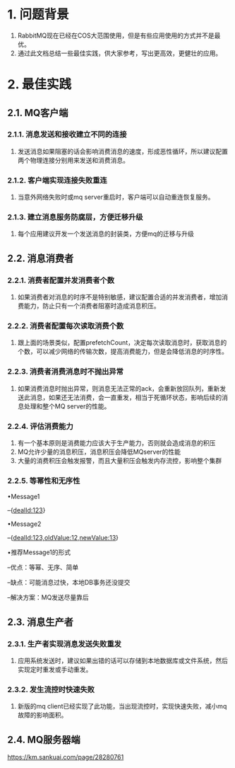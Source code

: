 # 1. 问题背景

1. RabbitMQ现在已经在COS大范围使用，但是有些应用使用的方式并不是最优。
2. 通过此文档总结一些最佳实践，供大家参考，写出更高效，更健壮的应用。

# 2. 最佳实践

## 2.1. MQ客户端

### 2.1.1. 消息发送和接收建立不同的连接

1. 发送消息如果阻塞的话会影响消费消息的速度，形成恶性循环，所以建议配置两个物理连接分别用来发送和消费消息。

### 2.1.2. 客户端实现连接失败重连

1. 当意外网络失败时或mq server重启时，客户端可以自动重连恢复服务。

### 2.1.3. 建立消息服务防腐层，方便迁移升级

1. 每个应用建议开发一个发送消息的封装类，方便mq的迁移与升级

 

## 2.2. 消息消费者

### 2.2.1. 消费者配置并发消费者个数

1. 如果消费者对消息的时序不是特别敏感，建议配置合适的并发消费者，增加消费能力，防止只有一个消费者阻塞时造成消息积压。

### 2.2.2. 消费者配置每次读取消费个数

1. 跟上面的场景类似，配置prefetchCount，决定每次读取消息时，获取消息的个数，可以减少网络的传输次数，提高消费能力，但是会降低消息的时序性。

### 2.2.3. 消费者消费消息时不抛出异常

1. 如果消费消息时抛出异常，则消息无法正常的ack，会重新放回队列，重新发送此消息，如果还无法消费，会一直重发，相当于死循环状态，影响后续的消息处理和整个MQ server的性能。

### 2.2.4. 评估消费能力

1. 有一个基本原则是消费能力应该大于生产能力，否则就会造成消息的积压
2. MQ允许少量的消息积压，消息积压会降低MQserver的性能
3. 大量的消费积压会触发报警，而且大量积压会触发内存流控，影响整个集群

### 2.2.5. 等幂性和无序性

•Message1

–{[dealId:123](http://dealid:123/)}

•Message2

–{[dealId:123,oldValue:12,newValue:13](http://dealid:123%2Coldvalue:12%2Cnewvalue:13/)}

•推荐Message1的形式

–优点：等幂、无序、简单

–缺点：可能消息过快，本地DB事务还没提交

–解决方案：MQ发送尽量靠后

## 2.3. 消息生产者

### 2.3.1. 生产者实现消息发送失败重发

1. 应用系统发送时，建议如果出错的话可以存储到本地数据库或文件系统，然后实现定时重发或手动重发。

 

### 2.3.2. 发生流控时快速失败

1. 新版的mq client已经实现了此功能，当出现流控时，实现快速失败，减小mq故障的影响面积。

 

## 2.4. MQ服务器端



https://km.sankuai.com/page/28280761